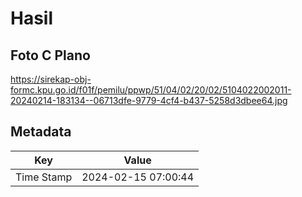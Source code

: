 # Hasil

## Foto C Plano

https://sirekap-obj-formc.kpu.go.id/f01f/pemilu/ppwp/51/04/02/20/02/5104022002011-20240214-183134--06713dfe-9779-4cf4-b437-5258d3dbee64.jpg


## Metadata

| Key        | Value               |
| ---------- | ------------------- |
| Time Stamp | 2024-02-15 07:00:44 |



